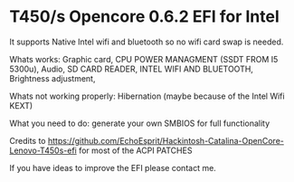 # T450/s Opencore 0.6.2 EFI for Intel
It supports Native Intel wifi and bluetooth so no wifi card swap is needed.

 Whats works: Graphic card, CPU POWER MANAGMENT (SSDT FROM I5 5300u), Audio, SD CARD READER, INTEL WIFI AND BLUETOOTH,
 Brightness adjustment, 
 
 Whats not working properly: Hibernation (maybe because of the Intel Wifi KEXT)
 
 What you need to do: generate your own SMBIOS for full functionality
 
Credits to https://github.com/EchoEsprit/Hackintosh-Catalina-OpenCore-Lenovo-T450s-efi for most of the ACPI PATCHES

If you have ideas to improve the EFI please contact me.
